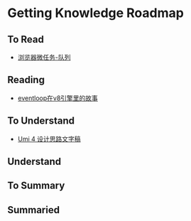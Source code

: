 # Getting Knowledge Roadmap

## To Read

- [浏览器微任务-队列](https://jakearchibald.com/2015/tasks-microtasks-queues-and-schedules/)

## Reading

- [eventloop在v8引擎里的故事](http://chaudharypulkit93.medium.com/how-does-nodejs-work-begginner-to-advanced-event-loop-v8-engine-libuv-threadpool-bbe9b41b5bdd)

## To Understand

- [Umi 4 设计思路文字稿](https://mp.weixin.qq.com/s?__biz=MjM5NDgyODI4MQ==&mid=2247484533&idx=1&sn=9b15a67b88ebc95476fce1798eb49146&chksm=a6809ee391f717f5e2c2242ed313ecccc49897b101602e3358085c6a6b2393d54424fc52eb46&scene=21#wechat_redirect)

## Understand

## To Summary

## Summaried
